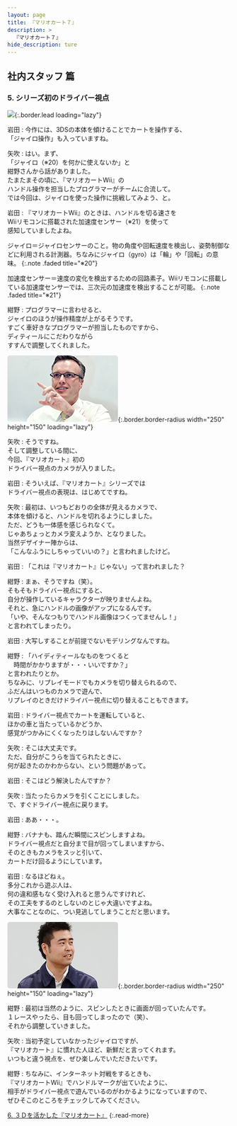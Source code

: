 ```yaml
---
layout: page
title: 『マリオカート７』
description: >
  『マリオカート７』
hide_description: ture
---
```


## 社内スタッフ 篇

### 5. シリーズ初のドライバー視点

![](/interviews/jp/3ds/amkj/vol1/img/mainvisual5.jpg){:.border.lead loading="lazy"}

岩田
: 今作には、3DSの本体を傾けることでカートを操作する、<br>「ジャイロ操作」も入っていますね。

矢吹
: はい。まず、<br>「ジャイロ（※20）を何かに使えないか」と<br>紺野さんから話がありました。<br>たまたまその頃に、『マリオカートWii』の<br>ハンドル操作を担当したプログラマーがチームに合流して。<br>では今回は、ジャイロを使った操作に挑戦してみよう、と。

岩田
: 『マリオカートWii』のときは、ハンドルを切る速さを<br>Wiiリモコンに搭載された加速度センサー（※21）を使って<br>感知していましたよね。


ジャイロ＝ジャイロセンサーのこと。物の角度や回転速度を検出し、姿勢制御などに利用される計測器。ちなみにジャイロ（gyro）は「輪」や「回転」の意味。
{:.note .faded title="※20"}


加速度センサー＝速度の変化を検出するための回路素子。Wiiリモコンに搭載している加速度センサーでは、三次元の加速度を検出することが可能。
{:.note .faded title="※21"}

紺野
: プログラマーに言わせると、<br>ジャイロのほうが操作精度が上がるそうです。<br>すごく車好きなプログラマーが担当したものですから、<br>ディティールにこだわりながら<br>すすんで調整してくれました。

![](/interviews/jp/3ds/amkj/vol1/img/photo14.jpg){:.border.border-radius width="250" height="150"  loading="lazy"}

矢吹
: そうですね。<br>そして調整している間に、<br>今回、『マリオカート』初の<br>ドライバー視点のカメラが入りました。

岩田
: そういえば、『マリオカート』シリーズでは<br>ドライバー視点の表現は、はじめてですね。

矢吹
: 最初は、いつもどおりの全体が見えるカメラで、<br>本体を傾けると、ハンドルを切れるようにしました。<br>ただ、どうも一体感を感じられなくて。<br>じゃあちょっとカメラ変えようか、となりました。<br>当然デザイナー陣からは、<br>「こんなふうにしちゃっていいの？」と言われましたけど。

岩田
: 「これは『マリオカート』じゃない」って言われました？

紺野
: まぁ、そうですね（笑）。<br>そもそもドライバー視点にすると、<br>自分が操作しているキャラクターが映りませんよね。<br>それと、急にハンドルの画像がアップになるんです。<br>「いや、そんなつもりでハンドル画像はつくってませんし！」<br>と言われてしまったり。

岩田
: 大写しすることが前提でないモデリングなんですね。

紺野
: 「ハイディティールなものをつくると<br>　時間がかかりますが・・・いいですか？」<br>と言われたりとか。<br>ちなみに、リプレイモードでもカメラを切り替えられるので、<br>ふだんはいつものカメラで遊んで、<br>リプレイのときだけドライバー視点に切り替えることもできます。

岩田
: ドライバー視点でカートを運転していると、<br>ほかの車と当たっているかどうか、<br>感覚がつかみにくくなったりはしないんですか？

矢吹
: そこは大丈夫です。<br>ただ、自分がこうらを当てられたときに、<br>何が起きたのかわからない、という問題があって。

岩田
: そこはどう解決したんですか？

矢吹
: 当たったらカメラを引くことにしました。<br>で、すぐドライバー視点に戻ります。

岩田
: ああ・・・。

紺野
: バナナも、踏んだ瞬間にスピンしますよね。<br>ドライバー視点だと自分まで目が回ってしまいますから、<br>そのときもカメラをスッと引いて、<br>カートだけ回るようにしています。

岩田
: なるほどねぇ。<br>多分これから遊ぶ人は、<br>何の違和感もなく受け入れると思うんですけれど、<br>その工夫をするのとしないのとじゃ大違いですよね。<br>大事なことなのに、つい見逃してしまうことだと思います。

![](/interviews/jp/3ds/amkj/vol1/img/photo15.jpg){:.border.border-radius width="250" height="150"  loading="lazy"}

紺野
: 最初は当然のように、スピンしたときに画面が回っていたんです。<br>１レースやったら、目も回ってしまったので（笑）、<br>それから調整していきました。

矢吹
: 当初予定していなかったジャイロですが、<br>『マリオカート』に慣れた人ほど、新鮮だと言ってくれます。<br>いつもと違う視点を、ぜひ楽しんでいただきたいです。

紺野
: ちなみに、インターネット対戦をするときも、<br>『マリオカートWii』でハンドルマークが出ていたように、<br>相手がドライバー視点で遊んでいるのがわかるようになっていますので、<br>ぜひそこのところをチェックしてみてください。



[6. ３Ｄを活かした『マリオカート』](6.md)
{:.read-more}
